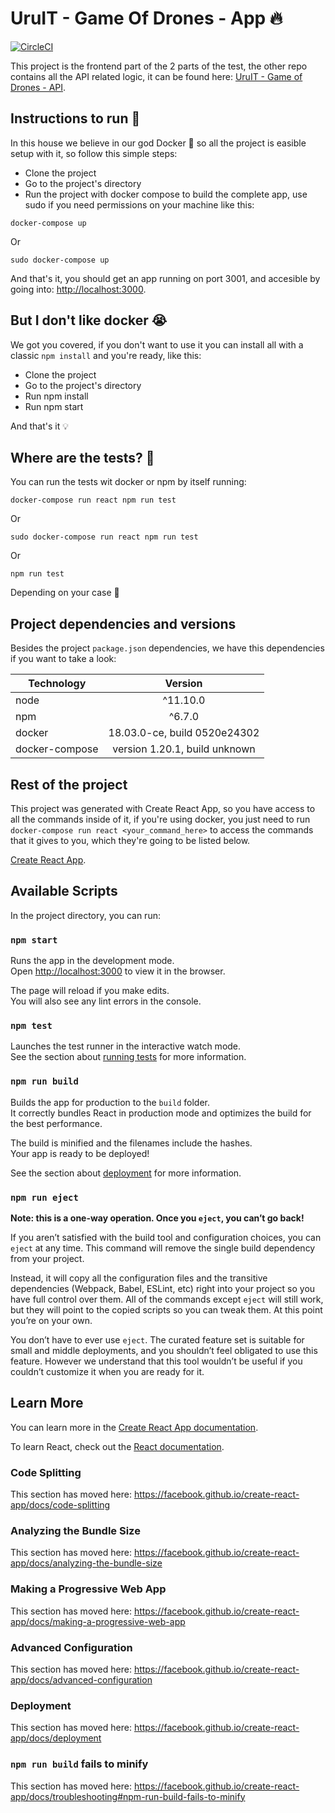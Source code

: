 # UruIT - Game Of Drones - App 🔥

[![CircleCI](https://circleci.com/gh/Darking360/uruit-recruitment-test-frontend.svg?style=svg)](https://circleci.com/gh/Darking360/uruit-recruitment-test-frontend)

This project is the frontend part of the 2 parts of the test, the other repo contains all the API related logic, it can be found here: [UruIT - Game of Drones - API](https://github.com/Darking360/uruit-recruitment-test-backend).

## Instructions to run 🐋

In this house we believe in our god Docker 🐋 so all the project is easible setup with it, so follow this simple steps:

- Clone the project
- Go to the project's directory
- Run the project with docker compose to build the complete app, use sudo if you need permissions on your machine like this:

```
docker-compose up
```

Or

```
sudo docker-compose up
```

And that's it, you should get an app running on port 3001, and accesible by going into: [http://localhost:3000](http://localhost:3000).

## But I don't like docker 😭

We got you covered, if you don't want to use it you can install all with a classic `npm install` and you're ready, like this:

- Clone the project
- Go to the project's directory
- Run npm install
- Run npm start 

And that's it 💡

## Where are the tests? 👀

You can run the tests wit docker or npm by itself running:

```
docker-compose run react npm run test
```

Or

```
sudo docker-compose run react npm run test
```

Or

```
npm run test
```

Depending on your case 👀

## Project dependencies and versions

Besides the project `package.json` dependencies, we have this dependencies if you want to take a look:

| Technology        | Version            |
| ------------- |:-------------:|
| node      | ^11.10.0 |
| npm      | ^6.7.0      |
| docker | 18.03.0-ce, build 0520e24302      |
| docker-compose | version 1.20.1, build unknown      |

## Rest of the project

This project was generated with Create React App, so you have access to all the commands inside of it, if you're using docker, you just need to run `docker-compose run react <your_command_here>` to access the commands that it gives to you, which they're going to be listed below.

[Create React App](https://github.com/facebook/create-react-app).

## Available Scripts

In the project directory, you can run:

### `npm start`

Runs the app in the development mode.<br>
Open [http://localhost:3000](http://localhost:3000) to view it in the browser.

The page will reload if you make edits.<br>
You will also see any lint errors in the console.

### `npm test`

Launches the test runner in the interactive watch mode.<br>
See the section about [running tests](https://facebook.github.io/create-react-app/docs/running-tests) for more information.

### `npm run build`

Builds the app for production to the `build` folder.<br>
It correctly bundles React in production mode and optimizes the build for the best performance.

The build is minified and the filenames include the hashes.<br>
Your app is ready to be deployed!

See the section about [deployment](https://facebook.github.io/create-react-app/docs/deployment) for more information.

### `npm run eject`

**Note: this is a one-way operation. Once you `eject`, you can’t go back!**

If you aren’t satisfied with the build tool and configuration choices, you can `eject` at any time. This command will remove the single build dependency from your project.

Instead, it will copy all the configuration files and the transitive dependencies (Webpack, Babel, ESLint, etc) right into your project so you have full control over them. All of the commands except `eject` will still work, but they will point to the copied scripts so you can tweak them. At this point you’re on your own.

You don’t have to ever use `eject`. The curated feature set is suitable for small and middle deployments, and you shouldn’t feel obligated to use this feature. However we understand that this tool wouldn’t be useful if you couldn’t customize it when you are ready for it.

## Learn More

You can learn more in the [Create React App documentation](https://facebook.github.io/create-react-app/docs/getting-started).

To learn React, check out the [React documentation](https://reactjs.org/).

### Code Splitting

This section has moved here: https://facebook.github.io/create-react-app/docs/code-splitting

### Analyzing the Bundle Size

This section has moved here: https://facebook.github.io/create-react-app/docs/analyzing-the-bundle-size

### Making a Progressive Web App

This section has moved here: https://facebook.github.io/create-react-app/docs/making-a-progressive-web-app

### Advanced Configuration

This section has moved here: https://facebook.github.io/create-react-app/docs/advanced-configuration

### Deployment

This section has moved here: https://facebook.github.io/create-react-app/docs/deployment

### `npm run build` fails to minify

This section has moved here: https://facebook.github.io/create-react-app/docs/troubleshooting#npm-run-build-fails-to-minify
